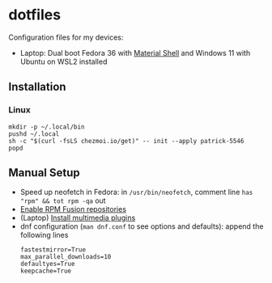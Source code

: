 # dotfiles

Configuration files for my devices:
- Laptop: Dual boot Fedora 36 with [Material Shell](https://material-shell.com/) and Windows 11 with Ubuntu on WSL2 installed

## Installation

### Linux
```
mkdir -p ~/.local/bin
pushd ~/.local
sh -c "$(curl -fsLS chezmoi.io/get)" -- init --apply patrick-5546
popd
```

## Manual Setup
- Speed up neofetch in Fedora: in `/usr/bin/neofetch`, comment line `has "rpm" && tot rpm -qa` out
- [Enable RPM Fusion repositories](https://docs.fedoraproject.org/en-US/quick-docs/setup_rpmfusion/)
- (Laptop) [Install multimedia plugins](https://docs.fedoraproject.org/en-US/quick-docs/assembly_installing-plugins-for-playing-movies-and-music/)
- dnf configuration (`man dnf.conf` to see options and defaults): append the following lines
    ```
    fastestmirror=True
    max_parallel_downloads=10
    defaultyes=True
    keepcache=True
    ```
 
